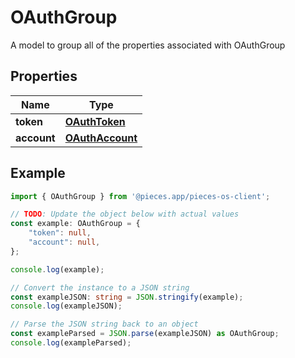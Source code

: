 
# OAuthGroup

A model to group all of the properties associated with OAuthGroup

## Properties

Name | Type
------------ | -------------
**token** | [**OAuthToken**](OAuthToken)
**account** | [**OAuthAccount**](OAuthAccount)

## Example

```typescript
import { OAuthGroup } from '@pieces.app/pieces-os-client';

// TODO: Update the object below with actual values
const example: OAuthGroup = {
    "token": null,
    "account": null,
};

console.log(example);

// Convert the instance to a JSON string
const exampleJSON: string = JSON.stringify(example);
console.log(exampleJSON);

// Parse the JSON string back to an object
const exampleParsed = JSON.parse(exampleJSON) as OAuthGroup;
console.log(exampleParsed);
```


